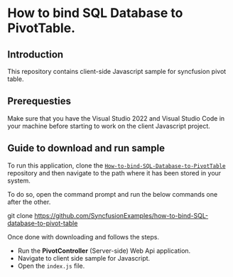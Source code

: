 # How to bind SQL Database to PivotTable.

## Introduction

This repository contains client-side Javascript sample for syncfusion pivot table.

## Prerequesties

Make sure that you have the Visual Studio 2022 and Visual Studio Code in your machine before starting to work on the client Javascript project.

## Guide to download and run sample

To run this application, clone the [`How-to-bind-SQL-Database-to-PivotTable`](https://github.com/SyncfusionExamples/how-to-bind-SQL-database-to-pivot-table) repository and then navigate to the path where it has been stored in your system.

To do so, open the command prompt and run the below commands one after the other.

git clone https://github.com/SyncfusionExamples/how-to-bind-SQL-database-to-pivot-table

Once done with downloading and follows the steps.

* Run the **PivotController** (Server-side) Web Api application.
* Navigate to client side sample for Javascript.
* Open the `index.js` file.
